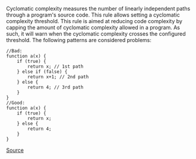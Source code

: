 Cyclomatic complexity measures the number of linearly independent paths through a program's source code. This rule allows setting a cyclomatic complexity threshold.
This rule is aimed at reducing code complexity by capping the amount of cyclomatic complexity allowed in a program. As such, it will warn when the cyclomatic complexity crosses the configured threshold.
The following patterns are considered problems:

```
//Bad:
function a(x) {
    if (true) {
        return x; // 1st path
    } else if (false) {
        return x+1; // 2nd path
    } else {
        return 4; // 3rd path
    }
}
//Good:
function a(x) {
    if (true) {
        return x;
    } else {
        return 4;
    }
}
```

[Source](http://eslint.org/docs/rules/complexity)
